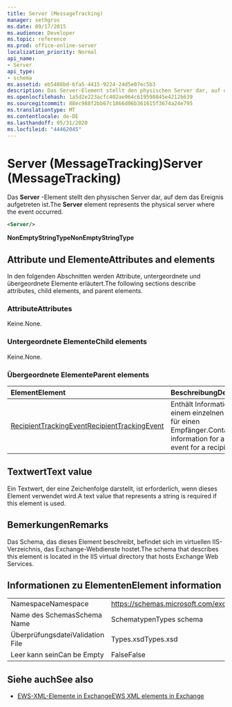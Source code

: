 ```yaml
---
title: Server (MessageTracking)
manager: sethgros
ms.date: 09/17/2015
ms.audience: Developer
ms.topic: reference
ms.prod: office-online-server
localization_priority: Normal
api_name:
- Server
api_type:
- schema
ms.assetid: eb5408bd-6fa5-4415-9224-24d5e07ec5b3
description: Das Server-Element stellt den physischen Server dar, auf dem das Ereignis aufgetreten ist.
ms.openlocfilehash: 1a5d2e223acfc402ae964c619598845e4212b639
ms.sourcegitcommit: 88ec988f2bb67c1866d06b361615f3674a24e795
ms.translationtype: MT
ms.contentlocale: de-DE
ms.lasthandoff: 05/31/2020
ms.locfileid: "44462045"
---
```

# <a name="server-messagetracking"></a><span data-ttu-id="f452b-103">Server (MessageTracking)</span><span class="sxs-lookup"><span data-stu-id="f452b-103">Server (MessageTracking)</span></span>

<span data-ttu-id="f452b-104">Das **Server** -Element stellt den physischen Server dar, auf dem das Ereignis aufgetreten ist.</span><span class="sxs-lookup"><span data-stu-id="f452b-104">The **Server** element represents the physical server where the event occurred.</span></span> 
  
```XML
<Server/>
```

 <span data-ttu-id="f452b-105">**NonEmptyStringType**</span><span class="sxs-lookup"><span data-stu-id="f452b-105">**NonEmptyStringType**</span></span>
## <a name="attributes-and-elements"></a><span data-ttu-id="f452b-106">Attribute und Elemente</span><span class="sxs-lookup"><span data-stu-id="f452b-106">Attributes and elements</span></span>

<span data-ttu-id="f452b-107">In den folgenden Abschnitten werden Attribute, untergeordnete und übergeordnete Elemente erläutert.</span><span class="sxs-lookup"><span data-stu-id="f452b-107">The following sections describe attributes, child elements, and parent elements.</span></span>
  
### <a name="attributes"></a><span data-ttu-id="f452b-108">Attribute</span><span class="sxs-lookup"><span data-stu-id="f452b-108">Attributes</span></span>

<span data-ttu-id="f452b-109">Keine.</span><span class="sxs-lookup"><span data-stu-id="f452b-109">None.</span></span>
  
### <a name="child-elements"></a><span data-ttu-id="f452b-110">Untergeordnete Elemente</span><span class="sxs-lookup"><span data-stu-id="f452b-110">Child elements</span></span>

<span data-ttu-id="f452b-111">Keine.</span><span class="sxs-lookup"><span data-stu-id="f452b-111">None.</span></span>
  
### <a name="parent-elements"></a><span data-ttu-id="f452b-112">Übergeordnete Elemente</span><span class="sxs-lookup"><span data-stu-id="f452b-112">Parent elements</span></span>

|<span data-ttu-id="f452b-113">**Element**</span><span class="sxs-lookup"><span data-stu-id="f452b-113">**Element**</span></span>|<span data-ttu-id="f452b-114">**Beschreibung**</span><span class="sxs-lookup"><span data-stu-id="f452b-114">**Description**</span></span>|
|:-----|:-----|
|[<span data-ttu-id="f452b-115">RecipientTrackingEvent</span><span class="sxs-lookup"><span data-stu-id="f452b-115">RecipientTrackingEvent</span></span>](recipienttrackingevent.md) <br/> |<span data-ttu-id="f452b-116">Enthält Informationen zu einem einzelnen Ereignis für einen Empfänger.</span><span class="sxs-lookup"><span data-stu-id="f452b-116">Contains information for a single event for a recipient.</span></span>  <br/> |
   
## <a name="text-value"></a><span data-ttu-id="f452b-117">Textwert</span><span class="sxs-lookup"><span data-stu-id="f452b-117">Text value</span></span>

<span data-ttu-id="f452b-118">Ein Textwert, der eine Zeichenfolge darstellt, ist erforderlich, wenn dieses Element verwendet wird.</span><span class="sxs-lookup"><span data-stu-id="f452b-118">A text value that represents a string is required if this element is used.</span></span>
  
## <a name="remarks"></a><span data-ttu-id="f452b-119">Bemerkungen</span><span class="sxs-lookup"><span data-stu-id="f452b-119">Remarks</span></span>

<span data-ttu-id="f452b-120">Das Schema, das dieses Element beschreibt, befindet sich im virtuellen IIS-Verzeichnis, das Exchange-Webdienste hostet.</span><span class="sxs-lookup"><span data-stu-id="f452b-120">The schema that describes this element is located in the IIS virtual directory that hosts Exchange Web Services.</span></span>
  
## <a name="element-information"></a><span data-ttu-id="f452b-121">Informationen zu Elementen</span><span class="sxs-lookup"><span data-stu-id="f452b-121">Element information</span></span>

|||
|:-----|:-----|
|<span data-ttu-id="f452b-122">Namespace</span><span class="sxs-lookup"><span data-stu-id="f452b-122">Namespace</span></span>  <br/> |https://schemas.microsoft.com/exchange/services/2006/types  <br/> |
|<span data-ttu-id="f452b-123">Name des Schemas</span><span class="sxs-lookup"><span data-stu-id="f452b-123">Schema Name</span></span>  <br/> |<span data-ttu-id="f452b-124">Schematypen</span><span class="sxs-lookup"><span data-stu-id="f452b-124">Types schema</span></span>  <br/> |
|<span data-ttu-id="f452b-125">Überprüfungsdatei</span><span class="sxs-lookup"><span data-stu-id="f452b-125">Validation File</span></span>  <br/> |<span data-ttu-id="f452b-126">Types.xsd</span><span class="sxs-lookup"><span data-stu-id="f452b-126">Types.xsd</span></span>  <br/> |
|<span data-ttu-id="f452b-127">Leer kann sein</span><span class="sxs-lookup"><span data-stu-id="f452b-127">Can be Empty</span></span>  <br/> |<span data-ttu-id="f452b-128">False</span><span class="sxs-lookup"><span data-stu-id="f452b-128">False</span></span>  <br/> |
   
## <a name="see-also"></a><span data-ttu-id="f452b-129">Siehe auch</span><span class="sxs-lookup"><span data-stu-id="f452b-129">See also</span></span>



- [<span data-ttu-id="f452b-130">EWS-XML-Elemente in Exchange</span><span class="sxs-lookup"><span data-stu-id="f452b-130">EWS XML elements in Exchange</span></span>](ews-xml-elements-in-exchange.md)

